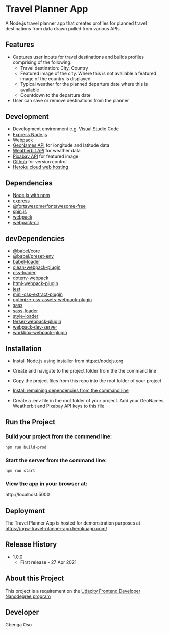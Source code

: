 # Travel Planner App
A Node.js travel planner app that creates profiles for planned travel destinations from data drawn pulled from various APIs.

## Features
- Captures user inputs for travel destinations and builds profiles comprising of the following:
    - Travel destination: City, Country
    - Featured image of the city. Where this is not available a featured image of the country is displayed
    - Typical weather for the planned departure date where this is available
    - Countdown to the departure date
- User can save or remove destinations from the planner

## Development
- Development environment e.g. Visual Studio Code
- [Express Node.js](https://expressjs.com/)
- [Webpack](https://webpack.js.org/)
- [GeoNames API](https://www.geonames.org/) for longitude and latitude data
- [Weatherbit API](https://www.weatherbit.io/) for weather data
- [Pixabay API](https://pixabay.com/service/about/api/) for featured image
- [Github](https://github.com/) for version control
- [Heroku cloud web hosting](https://www.heroku.com/)

## Dependencies
- [Node.js with npm](https://nodejs.org/)
- [express](https://www.npmjs.com/package/express)
- [@fortawesome/fontawesome-free](https://www.npmjs.com/package/@fortawesome/fontawesome-free)
- [spin.js](https://spin.js.org/)
- [webpack](https://www.npmjs.com/package/webpack)
- [webpack-cli](https://www.npmjs.com/package/webpack-cli)

## devDependencies
- [@babel/core](https://www.npmjs.com/package/@babel/core)
- [@babel/preset-env](https://www.npmjs.com/package/@babel/preset-env)
- [babel-loader](https://www.npmjs.com/package/babel-loader)
- [clean-webpack-plugin](https://www.npmjs.com/package/clean-webpack-plugin)
- [css-loader](https://www.npmjs.com/package/css-loader)
- [dotenv-webpack](https://www.npmjs.com/package/dotenv-webpack)
- [html-webpack-plugin](https://www.npmjs.com/package/html-webpack-plugin)
- [jest](https://www.npmjs.com/package/jest)
- [mini-css-extract-plugin](https://www.npmjs.com/package/mini-css-extract-plugin)
- [optimize-css-assets-webpack-plugin](https://www.npmjs.com/package/optimize-css-assets-webpack-plugin)
- [sass](https://www.npmjs.com/package/sass)
- [sass-loader](https://www.npmjs.com/package/sass-loader)
- [style-loader](https://www.npmjs.com/package/style-loader)
- [terser-webpack-plugin](https://www.npmjs.com/package/terser-webpack-plugin)
- [webpack-dev-server](https://www.npmjs.com/package/webpack-dev-server)
- [workbox-webpack-plugin](https://www.npmjs.com/package/workbox-webpack-plugin)

## Installation
- Install Node.js using installer from https://nodejs.org
- Create and navigate to the project folder from the the command line
- Copy the project files from this repo into the root folder of your project
- [Install remaining dependencies from the command line](https://docs.npmjs.com/cli/v7/commands/npm-install)

- Create a .env file in the root folder of your project. Add your GeoNames, Weatherbit and Pixabay API keys to this file

## Run the Project
### Build your project from the commend line:

`npm run build-prod`

### Start the server from the command line:

`npm run start`

### View the app in your browser at:
http://localhost:5000

## Deployment
The Travel Planner App is hosted for demonstration purposes at https://ngw-travel-planner-app.herokuapp.com/

## Release History
- 1.0.0
    - First release - 27 Apr 2021

## About this Project
This project is a requirement on the [Udacity Frontend Developer Nanodegree program](https://www.udacity.com/course/front-end-web-developer-nanodegree--nd0011/)

## Developer
Gbenga Oso